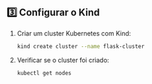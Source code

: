 ## **3️⃣ Configurar o Kind**  
1. Criar um cluster Kubernetes com Kind:  
   ```sh
   kind create cluster --name flask-cluster
   ```  
2. Verificar se o cluster foi criado:  
   ```sh
   kubectl get nodes
